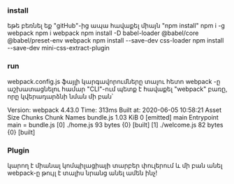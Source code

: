 ### install
եթե բեռնել եք "gitHub"-ից ապա հավաքել միայն "npm install"
npm i -g webpack
npm i  webpack
npm install -D babel-loader @babel/core @babel/preset-env webpack
npm install --save-dev css-loader
npm install --save-dev mini-css-extract-plugin

### run

webpack.config.js ֆայլի կարգավորումները տալու հետո
webpack -ը աշխատացնելու համար "CLI"-ում պետք է հավաքել "webpack" բառը, որը կվերադարձնի նման մի բան՝ 

Version: webpack 4.43.0
Time: 313ms
Built at: 2020-06-05 10:58:21
    Asset      Size  Chunks             Chunk Names
bundle.js  1.03 KiB       0  [emitted]  main
Entrypoint main = bundle.js
[0] ./home.js 93 bytes {0} [built]
[1] ./welcome.js 82 bytes {0} [built]


### Plugin
կարող է միանալ կոմպիլացիայի տարբեր փուլերում և մի բան անել webpack-ը թույլ է տալիս նրանց անել ամեն ինչ!
